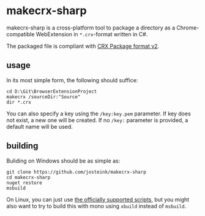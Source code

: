 ﻿
# makecrx-sharp

makecrx-sharp is a cross-platform tool to package a directory as a Chrome-compatible
WebExtension in `*.crx`-format written in C#.

The packaged file is compliant with [CRX Package format v2](https://developer.chrome.com/extensions/crx).

## usage

In its most simple form, the following should suffice:

````
cd D:\Git\BrowserExtensionProject
makecrx /sourceDir:"Source"
dir *.crx
````

You can also specify a key using the `/key:key.pem` parameter. If key does not exist, a new one will be
created. If no `/key:` parameter is provided, a default name will be used.

## building

Buliding on Windows should be as simple as:

````
git clone https://github.com/josteink/makecrx-sharp
cd makecrx-sharp
nuget restore
msbuild
````

On Linux, you can just use [the officially supported scripts](https://developer.chrome.com/extensions/crx#scripts),
but you might also want to try to build this with mono using `xbuild` instead of `msbuild`.
